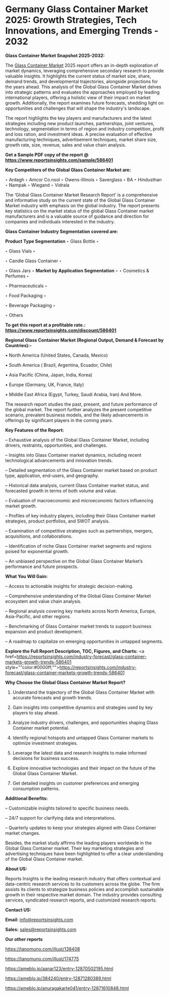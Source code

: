 # Germany Glass Container Market 2025: Growth Strategies, Tech Innovations, and Emerging Trends - 2032

<strong>Glass Container Market Snapshot 2025-2032:</strong>

The <a href=https://www.reportsinsights.com/sample/586401>Glass Container Market</a> 2025 report offers an in-depth exploration of market dynamics, leveraging comprehensive secondary research to provide valuable insights. It highlights the current status of market size, share, demand trends, and developmental trajectories, alongside projections for the years ahead. This analysis of the Global Glass Container Market delves into strategic patterns and evaluates the approaches employed by leading international players, offering a holistic view of their impact on market growth. Additionally, the report examines future forecasts, shedding light on opportunities and challenges that will shape the industry's landscape.

The report highlights the key players and manufacturers and the latest strategies including new product launches, partnerships, joint ventures, technology, segmentation in terms of region and industry competition, profit and loss ration, and investment ideas. A precise evaluation of effective manufacturing techniques, advertisement techniques, market share size, growth rate, size, revenue, sales and value chain analysis.

<strong>Get a Sample PDF copy of the report @ <a href=https://www.reportsinsights.com/sample/586401 style=color:#0000ff;>https://www.reportsinsights.com/sample/586401</a></strong>

<strong>Key Competitors of the Global Glass Container Market are:</strong>

‣ Ardagh
‣ Amcor Co.nsol
‣ Owens-Illinois
‣ Saverglass
‣ BA
‣ Hindusthan
‣ Nampak
‣ Wiegand
‣ Vidrala

The ‘Global Glass Container Market Research Report’ is a comprehensive and informative study on the current state of the Global Glass Container Market industry with emphasis on the global industry. The report presents key statistics on the market status of the global Glass Container market manufacturers and is a valuable source of guidance and direction for companies and individuals interested in the industry.

<strong>Glass Container Industry Segmentation covered are:</strong>

<strong>Product Type Segmentation</strong>
‣
Glass Bottle
‣ 

‣ Glass Vials
‣ 

‣ Candle Glass Container
‣ 

‣ Glass Jars
‣ 
<strong>Market by Application Segmentation</strong>
‣
‣  Cosmetics & Perfumes
‣ 

‣ Pharmaceuticals
‣ 

‣ Food Packaging
‣ 

‣ Beverage Packaging
‣ 

‣ Others

<strong>To get this report at a profitable rate.: <a href=https://www.reportsinsights.com/discount/586401 style=color:#0000ff;>https://www.reportsinsights.com/discount/586401</a></strong>

<strong>Regional Glass Container Market (Regional Output, Demand &amp; Forecast by Countries):-</strong>

• North America (United States, Canada, Mexico)

• South America ( Brazil, Argentina, Ecuador, Chile)

• Asia Pacific (China, Japan, India, Korea)

• Europe (Germany, UK, France, Italy)

• Middle East Africa (Egypt, Turkey, Saudi Arabia, Iran) And More.

The research report studies the past, present, and future performance of the global market. The report further analyzes the present competitive scenario, prevalent business models, and the likely advancements in offerings by significant players in the coming years.

<strong>Key Features of the Report:</strong>

– Exhaustive analysis of the Global Glass Container Market, including drivers, restraints, opportunities, and challenges.

– Insights into Glass Container market dynamics, including recent technological advancements and innovation trends.

– Detailed segmentation of the Glass Container market based on product type, application, end-users, and geography.

– Historical data analysis, current Glass Container market status, and forecasted growth in terms of both volume and value.

– Evaluation of macroeconomic and microeconomic factors influencing market growth.

– Profiles of key industry players, including their Glass Container market strategies, product portfolios, and SWOT analysis.

– Examination of competitive strategies such as partnerships, mergers, acquisitions, and collaborations.

– Identification of niche Glass Container market segments and regions poised for exponential growth.

– An unbiased perspective on the Global Glass Container Market’s performance and future prospects.

<strong>What You Will Gain:</strong>

– Access to actionable insights for strategic decision-making.

– Comprehensive understanding of the Global Glass Container Market ecosystem and value chain analysis.

– Regional analysis covering key markets across North America, Europe, Asia-Pacific, and other regions.

– Benchmarking of Glass Container market trends to support business expansion and product development.

– A roadmap to capitalize on emerging opportunities in untapped segments.

<strong>Explore the Full Report Description, TOC, Figures, and Charts:</strong>
<a href=https://reportsinsights.com/industry-forecast/glass-container-markets-growth-trends-586401 style=""color:#0000ff;"">https://reportsinsights.com/industry-forecast/glass-container-markets-growth-trends-586401</a>

<strong>Why Choose the Global Glass Container Market Report?</strong>

1. Understand the trajectory of the Global Glass Container Market with accurate forecasts and growth trends.

2. Gain insights into competitive dynamics and strategies used by key players to stay ahead.

3. Analyze industry drivers, challenges, and opportunities shaping Glass Container market potential.

4. Identify regional hotspots and untapped Glass Container markets to optimize investment strategies.

5. Leverage the latest data and research insights to make informed decisions for business success.

6. Explore innovative technologies and their impact on the future of the Global Glass Container Market.

7. Get detailed insights on customer preferences and emerging consumption patterns.

<strong>Additional Benefits:</strong>

– Customizable insights tailored to specific business needs.

– 24/7 support for clarifying data and interpretations.

– Quarterly updates to keep your strategies aligned with Glass Container market changes.

Besides, the market study affirms the leading players worldwide in the Global Glass Container market. Their key marketing strategies and advertising techniques have been highlighted to offer a clear understanding of the Global Glass Container market.

<strong><strong>About US</strong>:</strong>

Reports Insights is the leading research industry that offers contextual and data-centric research services to its customers across the globe. The firm assists its clients to strategize business policies and accomplish sustainable growth in their respective market domain. The industry provides consulting services, syndicated research reports, and customized research reports.

<strong>Contact US:</strong>

<p class=><b>Email:</b> <a href=mailto:info@reportsinsights.com>info@reportsinsights.com</a></p>
<p class=><b>Sales:</b> <a href=mailto:sales@reportsinsights.com>sales@reportsinsights.com</a></p>

<strong>Our other reports</strong>

<a href=https://tanomuno.com/illust/138408>https://tanomuno.com/illust/138408</a>

<a href=https://tanomuno.com/illust/174775>https://tanomuno.com/illust/174775</a>

<a href=https://ameblo.jp/aanar123/entry-12870502195.html>https://ameblo.jp/aanar123/entry-12870502195.html</a>

<a href=https://ameblo.jp/384240/entry-12871280389.html>https://ameblo.jp/384240/entry-12871280389.html</a>

<a href=https://ameblo.jp/anuragakarte041/entry-12871610848.html>https://ameblo.jp/anuragakarte041/entry-12871610848.html</a>
